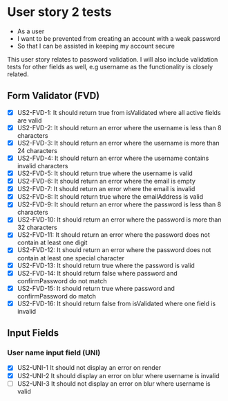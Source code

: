 # User story 2 tests

- As a user
- I want to be prevented from creating an account with a weak password
- So that I can be assisted in keeping my account secure

This user story relates to password validation. I will also include validation tests
for other fields as well, e.g username as the functionality is closely related.

## Form Validator (FVD)

- [x] US2-FVD-1: It should return true from isValidated where all active fields are valid
- [x] US2-FVD-2: It should return an error where the username is less than 8 characters
- [x] US2-FVD-3: It should return an error where the username is more than 24 characters
- [x] US2-FVD-4: It should return an error where the username contains invalid characters
- [x] US2-FVD-5: It should return true where the username is valid
- [x] US2-FVD-6: It should return an error where the email is empty
- [x] US2-FVD-7: It should return an error where the email is invalid
- [x] US2-FVD-8: It should return true where the emailAddress is valid
- [x] US2-FVD-9: It should return an error where the password is less than 8 characters
- [x] US2-FVD-10: It should return an error where the password is more than 32 characters
- [x] US2-FVD-11: It should return an error where the password does not contain at least one digit
- [x] US2-FVD-12: It should return an error where the password does not contain at least one special character
- [x] US2-FVD-13: It should return true where the password is valid
- [x] US2-FVD-14: It should return false where password and confirmPassword do not match
- [x] US2-FVD-15: It should return true where password and confirmPassword do match
- [x] US2-FVD-16: It should return false from isValidated where one field is invalid

## Input Fields

### User name input field (UNI)

- [x] US2-UNI-1 It should not display an error on render
- [x] US2-UNI-2 It should display an error on blur where username is invalid
- [ ] US2-UNI-3 It should not display an error on blur where username is valid
